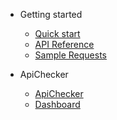 * Getting started

  * [Quick start](README.md)
  * [API Reference](apiReference.md)
  * [Sample Requests](sampleQueries.md)

* ApiChecker
  * [ApiChecker](https://apichecker.com)
  * [Dashboard](https://app.apichecker.com)